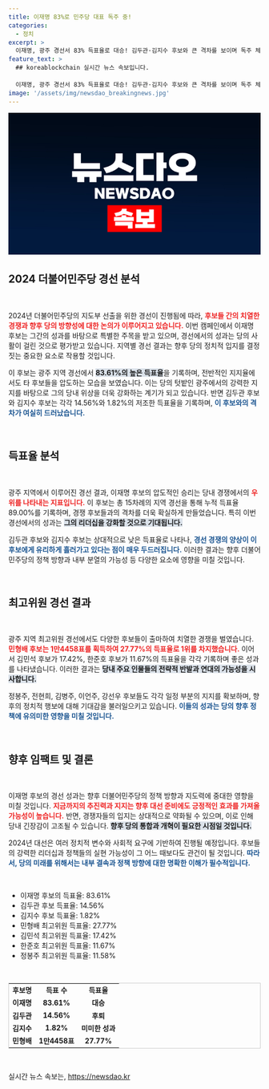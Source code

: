 ```yaml
---
title: 이재명 83%로 민주당 대표 독주 중!
categories:
  - 정치
excerpt: >
  이재명, 광주 경선서 83% 득표율로 대승! 김두관·김지수 후보와 큰 격차를 보이며 독주 체제 확립. 최고위원 경선에서도 민형배 1위! 정치권의 열기가 더욱 뜨겁다. 클릭 필수!
feature_text: >
  ## koreablockchain 실시간 뉴스 속보입니다.

  이재명, 광주 경선서 83% 득표율로 대승! 김두관·김지수 후보와 큰 격차를 보이며 독주 체제 확립. 최고위원 경선에서도 민형배 1위! 정치권의 열기가 더욱 뜨겁다. 클릭 필수!
image: '/assets/img/newsdao_breakingnews.jpg'
---
```


<p><img src="/assets/img/newsdao_breakingnews.jpg" alt="koreablockchain 속보" /></p>

<h2 data-ke-size="size26">2024 더불어민주당 경선 분석</h2>

<p data-ke-size="size16">&nbsp;</p>

<p data-ke-size="size16">2024년 더불어민주당의 지도부 선출을 위한 경선이 진행됨에 따라, <b><span style="color: #ee2323;">후보들 간의 치열한 경쟁과 향후 당의 방향성에 대한 논의가 이루어지고 있습니다.</span></b> 이번 캠페인에서 이재명 후보는 그간의 성과를 바탕으로 특별한 주목을 받고 있으며, 경선에서의 성과는 당의 사활이 걸린 것으로 평가받고 있습니다. 지역별 경선 결과는 향후 당의 정치적 입지를 결정짓는 중요한 요소로 작용할 것입니다.</p>

<p data-ke-size="size16">이 후보는 광주 지역 경선에서 <b><span style="background-color: #21538527;">83.61%의 높은 득표율</span></b>을 기록하며, 전반적인 지지율에서도 타 후보들을 압도하는 모습을 보였습니다. 이는 당의 텃밭인 광주에서의 강력한 지지를 바탕으로 그의 당내 위상을 더욱 강화하는 계기가 되고 있습니다. 반면 김두관 후보와 김지수 후보는 각각 14.56%와 1.82%의 저조한 득표율을 기록하며, <b><span style="color: #1a5490;">이 후보와의 격차가 여실히 드러났습니다.</span></b></p>

<p data-ke-size="size16">&nbsp;</p>

<h2 data-ke-size="size26">득표율 분석</h2>

<p data-ke-size="size16">&nbsp;</p>

<p data-ke-size="size16">광주 지역에서 이루어진 경선 결과, 이재명 후보의 압도적인 승리는 당내 경쟁에서의 <b><span style="color: #ee2323;">우위를 나타내는 지표입니다.</span></b> 이 후보는 총 15차례의 지역 경선을 통해 누적 득표율 89.00%를 기록하며, 경쟁 후보들과의 격차를 더욱 확실하게 만들었습니다. 특히 이번 경선에서의 성과는 <b><span style="background-color: #21538527;">그의 리더십을 강화할 것으로 기대됩니다.</span></b></p>

<p data-ke-size="size16">김두관 후보와 김지수 후보는 상대적으로 낮은 득표율로 나타나, <b><span style="color: #1a5490;">경선 경쟁의 양상이 이 후보에게 유리하게 흘러가고 있다는 점이 매우 두드러집니다.</span></b> 이러한 결과는 향후 더불어민주당의 정책 방향과 내부 분열의 가능성 등 다양한 요소에 영향을 미칠 것입니다.</p>

<p data-ke-size="size16">&nbsp;</p>

<h2 data-ke-size="size26">최고위원 경선 결과</h2>

<p data-ke-size="size16">&nbsp;</p>

<p data-ke-size="size16">광주 지역 최고위원 경선에서도 다양한 후보들이 출마하여 치열한 경쟁을 벌였습니다. <b><span style="color: #ee2323;">민형배 후보는 1만4458표를 획득하여 27.77%의 득표율로 1위를 차지했습니다.</span></b> 이어서 김민석 후보가 17.42%, 한준호 후보가 11.67%의 득표율을 각각 기록하며 좋은 성과를 나타냈습니다. 이러한 결과는 <b><span style="background-color: #21538527;">당내 주요 인물들의 전략적 반발과 연대의 가능성을 시사합니다.</span></b></p>

<p data-ke-size="size16">정봉주, 전현희, 김병주, 이언주, 강선우 후보들도 각각 일정 부분의 지지를 확보하며, 향후의 정치적 행보에 대해 기대감을 불러일으키고 있습니다. <b><span style="color: #1a5490;">이들의 성과는 당의 향후 정책에 유의미한 영향을 미칠 것입니다.</span></b></p>

<p data-ke-size="size16">&nbsp;</p>

<h2 data-ke-size="size26">향후 임팩트 및 결론</h2>

<p data-ke-size="size16">&nbsp;</p>

<p data-ke-size="size16">이재명 후보의 경선 성과는 향후 더불어민주당의 정책 방향과 지도력에 중대한 영향을 미칠 것입니다. <b><span style="color: #ee2323;">지금까지의 추진력과 지지는 향후 대선 준비에도 긍정적인 효과를 가져올 가능성이 높습니다.</span></b> 반면, 경쟁자들의 입지는 상대적으로 약화될 수 있으며, 이로 인해 당내 긴장감이 고조될 수 있습니다. <b><span style="background-color: #21538527;">향후 당의 통합과 개혁이 필요한 시점일 것입니다.</span></b></p>

<p data-ke-size="size16">2024년 대선은 여러 정치적 변수와 사회적 요구에 기반하여 진행될 예정입니다. 후보들의 강력한 리더십과 정책들의 실현 가능성이 그 어느 때보다도 관건이 될 것입니다. <b><span style="color: #1a5490;">따라서, 당의 미래를 위해서는 내부 결속과 정책 방향에 대한 명확한 이해가 필수적입니다.</span></b></p>

<p data-ke-size="size16">&nbsp;</p>

<ul>
    <li>이재명 후보의 득표율: 83.61%</li>
    <li>김두관 후보 득표율: 14.56%</li>
    <li>김지수 후보 득표율: 1.82%</li>
    <li>민형배 최고위원 득표율: 27.77%</li>
    <li>김민석 최고위원 득표율: 17.42%</li>
    <li>한준호 최고위원 득표율: 11.67%</li>
    <li>정봉주 최고위원 득표율: 11.58%</li>
</ul>

<p data-ke-size="size16">&nbsp;</p>

<table style="width: 100%; border: 1px solid #ccc;">
  <tr>
    <td style="text-align: center; height: 17px;"><b>후보명</b></td>
    <td style="text-align: center; height: 17px;"><b>득표 수</b></td>
    <td style="text-align: center; height: 17px;"><b>득표율</b></td>
  </tr>
  <tr>
    <td style="text-align: center; height: 17px;"><b>이재명</b></td>
    <td style="text-align: center; height: 17px;"><b>83.61%</b></td>
    <td style="text-align: center; height: 17px;"><b>대승</b></td>
  </tr>
  <tr>
    <td style="text-align: center; height: 17px;"><b>김두관</b></td>
    <td style="text-align: center; height: 17px;"><b>14.56%</b></td>
    <td style="text-align: center; height: 17px;"><b>후퇴</b></td>
  </tr>
  <tr>
    <td style="text-align: center; height: 17px;"><b>김지수</b></td>
    <td style="text-align: center; height: 17px;"><b>1.82%</b></td>
    <td style="text-align: center; height: 17px;"><b>미미한 성과</b></td>
  </tr>
  <tr>
    <td style="text-align: center; height: 17px;"><b>민형배</b></td>
    <td style="text-align: center; height: 17px;"><b>1만4458표</b></td>
    <td style="text-align: center; height: 17px;"><b>27.77%</b></td>
  </tr>
</table>

<p data-ke-size="size16">&nbsp;</p>
실시간 뉴스 속보는, <a href="https://newsdao.kr" rel="dofollow">https://newsdao.kr</a>


